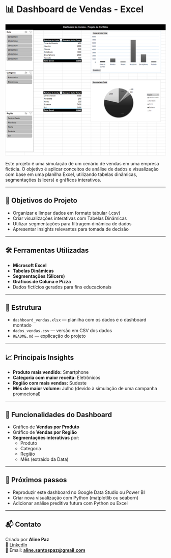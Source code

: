 # 📊 Dashboard de Vendas - Excel

![Dashboard de Vendas](dashboard.png)

Este projeto é uma simulação de um cenário de vendas em uma empresa fictícia. O objetivo é aplicar conceitos de análise de dados e visualização com base em uma planilha Excel, utilizando tabelas dinâmicas, segmentações (slicers) e gráficos interativos.

---

## 🎯 Objetivos do Projeto

- Organizar e limpar dados em formato tabular (.csv)
- Criar visualizações interativas com Tabelas Dinâmicas
- Utilizar segmentações para filtragem dinâmica de dados
- Apresentar insights relevantes para tomada de decisão

---

## 🛠 Ferramentas Utilizadas

- **Microsoft Excel**
- **Tabelas Dinâmicas**
- **Segmentações (Slicers)**
- **Gráficos de Coluna e Pizza**
- Dados fictícios gerados para fins educacionais

---

## 📁 Estrutura

- `dashboard_vendas.xlsx` — planilha com os dados e o dashboard montado
- `dados_vendas.csv` — versão em CSV dos dados
- `README.md` — explicação do projeto

---

## 📈 Principais Insights

- **Produto mais vendido:** Smartphone
- **Categoria com maior receita:** Eletrônicos
- **Região com mais vendas:** Sudeste
- **Mês de maior volume:** Julho (devido à simulação de uma campanha promocional)

---

## 🧩 Funcionalidades do Dashboard

- Gráfico de **Vendas por Produto**
- Gráfico de **Vendas por Região**
- **Segmentações interativas** por:
  - Produto
  - Categoria
  - Região
  - Mês (extraído da Data)

---

## 🚀 Próximos passos

- Reproduzir este dashboard no Google Data Studio ou Power BI
- Criar nova visualização com Python (matplotlib ou seaborn)
- Adicionar análise preditiva futura com Python ou Excel

---

## 📬 Contato

Criado por **Aline Paz**  
🔗 [LinkedIn](https://www.linkedin.com/in/alinedapaz/)  
📧 Email: **aline.santospaz@gmail.com**
